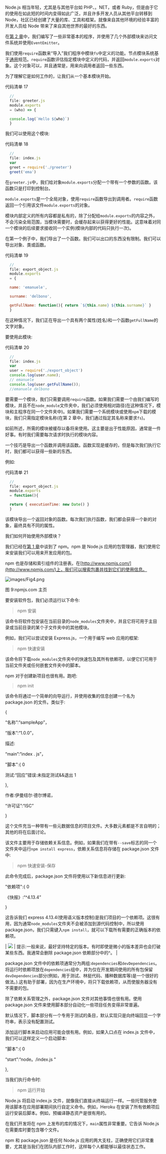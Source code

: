 Node.js 相当年轻，尤其是与其他平台如 PHP、。NET，或者 Ruby，但是由于它的使用在如此短的时间内变得如此广泛，并且许多开发人员从其他平台转移到 Node，社区已经创建了大量的库、工具和框架。就像来自其他环境的经验丰富的开发人员给 Node 带来了来自其他世界的最好的东西。

在[第 2 章](02.html#_Chapter_2_)中，我们编写了一些非常基本的程序，并使用了几个外部模块来访问文件系统并使用`EventEmitter`。

我们使用`require`函数来“导入”我们程序中模块`fs`中定义的功能。节点模块系统基于[通用](http://www.commonjs.org/)规范。`require`函数评估指定模块中定义的代码，并返回`module.exports`对象。这个对象可以，并且通常是，用来向调用者返回一些东西。

为了理解它是如何工作的，让我们从一个基本模块开始。

代码清单 17

```js
  //
  file: greeter.js
  module.exports
  = (who) => {

  console.log(`Hello ${who}`)
  }

```

我们可以使用这个模块:

代码清单 18

```js
  //
  file: index.js
  var
  greet = require('./greeter')
  greet('ema')

```

在`greeter.js`中，我们给对象`module.exports`分配一个带有一个参数的函数。该函数只是打印到控制台。

`module.exports`是一个全局对象，使用`require`函数导出到调用者。`require`函数返回一个引用该文件`module.exports`的对象。

模块内部定义的所有内容都是私有的，除了分配给`module.exports`的内容之外，不会污染全局范围，当模块需要时，会缓存起来以获得更好的性能。这意味着对同一个模块的后续要求接收同一个实例(模块内部的代码只执行一次)。

在第一个例子中，我们导出了一个函数。我们可以出口的东西没有限制。我们可以导出对象、类或函数。

代码清单 19

```js
  //
  file: export_object.js
  module.exports
  = {

  name: 'emanuele',

  surname: 'delbono',

  getFullName: function(){ return `${this.name} ${this.surname}` }
  }

```

在这种情况下，我们正在导出一个具有两个属性(姓名)和一个函数`getFullName`的文字对象。

要使用此模块:

代码清单 20

```js
  //
  file: index.js
  var
  user = require('./export_object')
  console.log(user.name);
  // emanuele
  console.log(user.getFullName());
  //emanuele delbono

```

要需要一个模块，我们只需要调用`require`函数。如果我们需要一个由我们编写的模块，并且不在`node_module`文件夹中，我们必须使用相对路径(在这种情况下，模块和主程序在同一个文件夹中)。如果我们需要一个系统模块或使用`npm`下载的模块，我们只需指定模块名称(在第 2 章中，我们通过指定其名称来要求`fs`)。

如前所述，所需的模块被缓存以备将来使用。这主要是出于性能原因，通常是一件好事。有时我们需要每次请求时执行的模块内容。

一个技巧是导出一个函数并调用该函数。函数实现是缓存的，但是每次我们执行它时，我们都可以获得一些新的东西。

例如:

代码清单 21

```js
  //
  file: export_object.js
  module.exports
  = function(){

  return { executionTime: new Date() }
  }

```

该模块导出一个返回对象的函数。每次我们执行函数，我们都会获得一个新的对象，最终具有不同的属性。

我们如何开始使用外部模块？

我们已经在[第 1 章](01.html#_Chapter_1_)中谈到了 npm。npm 是 Node.js 应用的包管理器，我们使用它来安装我们可以用来开发应用的包。

npm 也是存储和索引组件的注册表。在[http://www.npmjs.com/](http://www.npmjs.com/)上，我们可以搜索包裹并找到它们的使用信息。

![images/Fig4.png](img/00012.jpeg)

图 9:npmjs.com 主页

要安装软件包，我们必须运行以下命令:

> npm 安装<package name=""></package>

该命令将软件包安装在当前目录的`node_modules`文件夹中，并且它将可用于主目录或当前目录的某个子文件夹中的其他模块。

例如，我们可以尝试安装 Express.js，一个用于编写 web 应用的框架:

> npm 快速安装

该命令将下载`node_modules`文件夹中的快速包及其所有依赖项，以便它们可用于当前文件夹或任何嵌套文件夹中的脚本。

npm 对于创建新项目也很有用。跑吧:

> npm init

该命令将通过一个简单的向导运行，并使用收集的信息创建一个名为 package.json 的文件。类似于:

{

“名称”:“sampleApp”，

“版本”:“1.0.0”，

描述:

“main”:“index . js”，

"脚本":{ 0

测试:“回应”错误:未指定测试&&退出 1

},

作者:伊曼纽尔·德尔博诺，

“许可证”:“ISC”

}

这个文件充当一种带有一些元数据信息的项目文件。大多数元素都是不言自明的；其他的将在后面讨论。

该文件主要用于存储依赖关系信息。例如，如果我们在带有`--save`标志的同一个文件夹中运行`npm install express`，依赖关系信息将存储在 package.json 文件中:

> npm 快速安装-保存

此命令完成后，package.json 文件将使用以下新信息进行更新:

"依赖项":{ 0

《快报》:“^4.13.4”

}

这告诉我们 express 4.13.4(使用语义版本控制)是我们项目的一个依赖项。这很有用，因为通常`node_modules`文件夹不会被添加到源代码控制中，所以使用 package.json，我们只需键入`npm install`，就可以下载所有需要的正确版本的依赖项。

| ![](img/00013.gif) | 提示:一般来说，最好坚持特定的版本。有时即使是微小的版本差异也会打破某些东西。我通常会删除 package.json 依赖部分中的^。 |

package.json 文件中的依赖项通常分为两组:`dependencies`和`devDependencies`。将运行时依赖项放在`dependencies`组中，并为仅在开发期间使用的所有包保留`devDependencies`部分(例如，用于测试、林挺代码、播种数据库等)是一个很好的做法。).这有助于部署，因为在生产环境中，将只下载依赖项，从而使服务器没有不需要的包。

除了依赖关系管理之外，package.json 文件对其他事情也很有用。使用 package.json 文件来使用脚本部分自动化一些项目任务变得非常普遍。

默认情况下，脚本部分有一个专用于测试的条目，默认实现只是向终端回显一个字符串，表示没有配置测试。

添加运行脚本来启动应用可能会很有用。例如，如果入口点在 index.js 文件中，我们可以这样定义一个启动脚本:

"脚本":{ 0

“start”:“node。/index.js "

},

当我们执行命令时:

> npm 运行开始

Node.js 将启动 index.js 文件，就像我们直接从终端运行一样。一些托管服务使用该脚本在应用部署期间执行自定义命令。例如，Heroku 在安装了所有依赖项后运行安装后脚本。例如，预编译静态资产是很有用的。

在我们开发将在 npm 上发布的库的情况下，`main`属性非常重要。它告诉 Node.js 在需要库时要包含哪个文件。

npm 和 package.json 是任何 Node.js 应用的两大支柱，正确使用它们非常重要，尤其是当我们在团队内部工作时，这样每个人都能够以最佳状态工作。